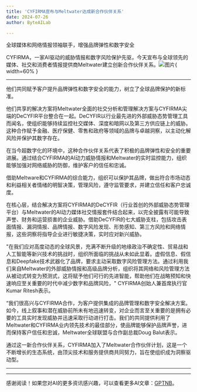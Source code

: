 ```yaml
---
title: 'CYFIRMA宣布与Meltwater达成新合作伙伴关系'
date: 2024-07-26
author: ByteAILab

---
```


全球媒体和网络情报领袖联手，增强品牌弹性和数字安全

CYFIRMA，一家AI驱动的威胁情报和数字风险保护先驱，今天宣布与全球领先的媒体、社交和消费者情报提供商Meltwater建立创新合作伙伴关系。![图片](https://ai-techpark.com/wp-content/uploads/2024/07/CYFIRM-960x540.jpg){ width=60% }

---
他们共同赋予客户提升品牌弹性和数字安全的能力，树立了全球品牌保护的新标准。

他们共享的解决方案将Meltwater全面的社交分析和管理解决方案与CYFIRMA尖端的DeCYFIR平台整合在一起。DeCYFIR以行业最先进的外部威胁态势管理工具而闻名，使组织能够持续监控社交媒体、深度和暗网以及第三方供应链上的威胁。这种合作赋予金融、医疗保健、零售和政府等领域的品牌与卓越洞察，以主动化解风险并保护其数字存在。

在当今超数字化的环境中，这种合作伙伴关系代表了积极的品牌弹性和安全的重要进展。通过结合CYFIRMA的AI动力威胁情报和Meltwater的实时监控能力，组织能够加强对网络威胁的防御，维护客户的信任和忠诚。

借助Meltware和CYFIRMA的综合能力，组织可以保护其品牌，做出符合市场动态和利益相关者情绪的明智决策，管理风险，遵守监管要求，并建立信任和客户忠诚度。

在核心层，结合解决方案将CYFIRMA的DeCYFIR（行业首创的外部威胁态势管理平台）与Meltwater的AI动力媒体社交情报套件结合起来，以完全披露有可能导致声誉、财务和运营损害的企业威胁。借助DeCYFIR的七大威胁支柱，包括攻击表面情报、漏洞情报、品牌情报、数字风险发现、形势感知、第三方风险和网络情报，这些洞察将指导企业进行敏捷决策，实时应对新兴威胁。

"在我们应对高度动态的全球风景，充满不断升级的地缘政治不确定性、贸易战和人工智能等新兴技术的挑战时，组织所面临的挑战从未如此显着。虚假信息、假信息和Deepfake技术武器化了品牌，要求主动采取数字风险管理方法。通过利用我们来自Meltwater的外部威胁情报和高级品牌分析，组织将其网络和风险管理方法从被动式转变为预测式，这将赋予他们可行的先进智能，帮助他们在战略预知和快速响应至关重要的时代中减少数字和品牌风险，" CYFIRMA创始人兼首席执行官Kumar Ritesh表示。

“我们很高兴与CYFIRMA合作，为客户提供集成的品牌管理和数字安全解决方案。如今，线上叙事和潜在威胁前所未有地迅速转变，对企业而言至关重要的是拥有必要的工具实时发现威胁并迅速采取行动进行打击。我们的共同提供利用了Meltwater和CYFIRMA业内领先技术的最佳部分，使品牌能够保护品牌声誉，进而保持客户信任和忠诚，Meltwater全球联盟与合作副总裁Doug Balut表示。

通过这一新合作伙伴关系，CYFIRMA加入了Meltwater合作伙伴计划，这是一个不断增长的生态系统，由顶尖技术和服务提供商共同努力，旨在使组织成为洞察驱动型。

---
---
感谢阅读！如果您对AI的更多资讯感兴趣，可以查看更多AI文章：[GPTNB](https://gptnb.com)。